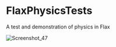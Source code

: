 # FlaxPhysicsTests
A test and demonstration of physics in Flax

![Screenshot_47](https://github.com/nothingTVatYT/FlaxPhysicsTests/assets/34131388/2df746f9-b61f-4fce-9b25-2f0fddbd16fd)
